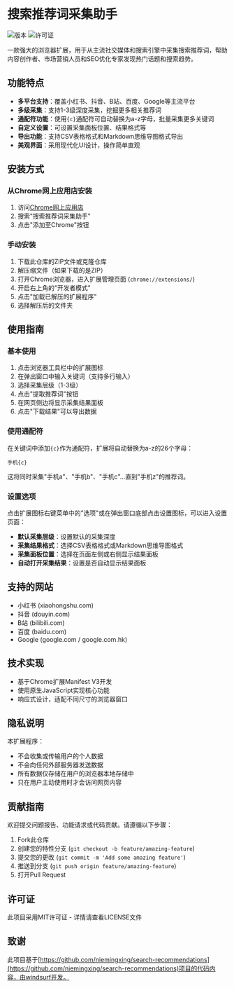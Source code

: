 # 搜索推荐词采集助手

![版本](https://img.shields.io/badge/版本-1.0-blue)
![许可证](https://img.shields.io/badge/许可证-MIT-green)

一款强大的浏览器扩展，用于从主流社交媒体和搜索引擎中采集搜索推荐词，帮助内容创作者、市场营销人员和SEO优化专家发现热门话题和搜索趋势。

## 功能特点

- **多平台支持**：覆盖小红书、抖音、B站、百度、Google等主流平台
- **多级采集**：支持1-3级深度采集，挖掘更多相关推荐词
- **通配符功能**：使用`{c}`通配符可自动替换为a-z字母，批量采集更多关键词
- **自定义设置**：可设置采集面板位置、结果格式等
- **导出功能**：支持CSV表格格式和Markdown思维导图格式导出
- **美观界面**：采用现代化UI设计，操作简单直观

## 安装方式

### 从Chrome网上应用店安装

1. 访问[Chrome网上应用店](https://chrome.google.com/webstore/category/extensions)
2. 搜索"搜索推荐词采集助手"
3. 点击"添加至Chrome"按钮

### 手动安装

1. 下载此仓库的ZIP文件或克隆仓库
2. 解压缩文件（如果下载的是ZIP）
3. 打开Chrome浏览器，进入扩展管理页面 (`chrome://extensions/`)
4. 开启右上角的"开发者模式"
5. 点击"加载已解压的扩展程序"
6. 选择解压后的文件夹

## 使用指南

### 基本使用

1. 点击浏览器工具栏中的扩展图标
2. 在弹出窗口中输入关键词（支持多行输入）
3. 选择采集层级（1-3级）
4. 点击"提取推荐词"按钮
5. 在网页侧边将显示采集结果面板
6. 点击"下载结果"可以导出数据

### 使用通配符

在关键词中添加`{c}`作为通配符，扩展将自动替换为a-z的26个字母：

```
手机{c}
```

这将同时采集"手机a"、"手机b"、"手机c"...直到"手机z"的推荐词。

### 设置选项

点击扩展图标右键菜单中的"选项"或在弹出窗口底部点击设置图标，可以进入设置页面：

- **默认采集层级**：设置默认的采集深度
- **采集结果格式**：选择CSV表格格式或Markdown思维导图格式
- **采集面板位置**：选择在页面左侧或右侧显示结果面板
- **自动打开采集结果**：设置是否自动显示结果面板

## 支持的网站

- 小红书 (xiaohongshu.com)
- 抖音 (douyin.com)
- B站 (bilibili.com)
- 百度 (baidu.com)
- Google (google.com / google.com.hk)

## 技术实现

- 基于Chrome扩展Manifest V3开发
- 使用原生JavaScript实现核心功能
- 响应式设计，适配不同尺寸的浏览器窗口

## 隐私说明

本扩展程序：
- 不会收集或传输用户的个人数据
- 不会向任何外部服务器发送数据
- 所有数据仅存储在用户的浏览器本地存储中
- 只在用户主动使用时才会访问网页内容

## 贡献指南

欢迎提交问题报告、功能请求或代码贡献。请遵循以下步骤：

1. Fork此仓库
2. 创建您的特性分支 (`git checkout -b feature/amazing-feature`)
3. 提交您的更改 (`git commit -m 'Add some amazing feature'`)
4. 推送到分支 (`git push origin feature/amazing-feature`)
5. 打开Pull Request

## 许可证

此项目采用MIT许可证 - 详情请查看LICENSE文件

## 致谢

此项目基于[https://github.com/niemingxing/search-recommendations](https://github.com/niemingxing/search-recommendations)项目的代码内容，由windsurf开发。
